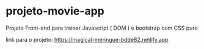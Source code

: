 # projeto-movie-app

Projeto Front-end para treinar Javascript ( DOM ) e bootstrap com CSS puro

link para o projeto: https://magical-meringue-bdde82.netlify.app